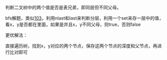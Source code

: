 判断二叉树中的两个值是否是表兄弟，即同层但不同父母。

bfs解题，类似[103](../0103)，利用nlast和last来判断分层，利用一个set来存一层中的值，看x，y是否都在里面，如果是并且x，y不同父母，则true，否则false





更优解法：

直接遍历树，找到x，y对应的两个节点，保存这两个节点的深度和父节点，再进行比对即可